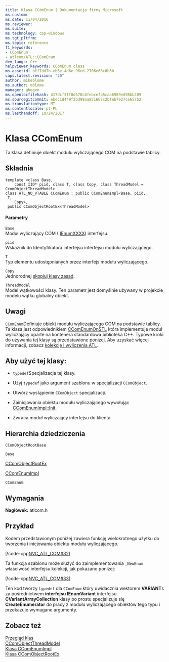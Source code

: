 ```yaml
---
title: Klasa CComEnum | Dokumentacja firmy Microsoft
ms.custom: 
ms.date: 11/04/2016
ms.reviewer: 
ms.suite: 
ms.technology: cpp-windows
ms.tgt_pltfrm: 
ms.topic: reference
f1_keywords:
- CComEnum
- atlcom/ATL::CComEnum
dev_langs: C++
helpviewer_keywords: CComEnum class
ms.assetid: bff7dd7b-eb6e-4d6e-96ed-2706e66c8b3b
caps.latest.revision: "20"
author: mikeblome
ms.author: mblome
manager: ghogen
ms.openlocfilehash: 417dcf3ff0d578c4febcefb5caa6989ed98bb209
ms.sourcegitcommit: ebec1d449f2bd98aa851667c2bfeb7e27ce657b2
ms.translationtype: MT
ms.contentlocale: pl-PL
ms.lasthandoff: 10/24/2017
---
```

# <a name="ccomenum-class"></a>Klasa CComEnum
Ta klasa definiuje obiekt modułu wyliczającego COM na podstawie tablicy.  
  
## <a name="syntax"></a>Składnia  
  
```
template <class Base,
    const IID* piid, class T, class Copy, class ThreadModel = CcomObjectThreadModel>  
class ATL_NO_VTABLE CComEnum : public CComEnumImpl<Base, piid,
 T,
    Copy>,
 public CComObjectRootEx<ThreadModel>
```  
  
#### <a name="parameters"></a>Parametry  
 `Base`  
 Moduł wyliczający COM ( [IEnumXXXX](https://msdn.microsoft.com/library/ms680089.aspx)) interfejsu.  
  
 `piid`  
 Wskaźnik do Identyfikatora interfejsu interfejsu modułu wyliczającego.  
  
 `T`  
 Typ elementu udostępnianych przez interfejs modułu wyliczającego.  
  
 `Copy`  
 Jednorodnej [skopiuj klasy zasad](../../atl/atl-copy-policy-classes.md).  
  
 `ThreadModel`  
 Model wątkowości klasy. Ten parametr jest domyślnie używany w projekcie modelu wątku globalny obiekt.  
  
## <a name="remarks"></a>Uwagi  
 `CComEnum`Definiuje obiekt modułu wyliczającego COM na podstawie tablicy. Ta klasa jest odpowiednikiem [CComEnumOnSTL](../../atl/reference/ccomenumonstl-class.md) która implementuje moduł wyliczający oparte na kontenera standardowa biblioteka C++. Typowe kroki do używania tej klasy są przedstawione poniżej. Aby uzyskać więcej informacji, zobacz [kolekcje i wyliczenia ATL](../../atl/atl-collections-and-enumerators.md).  
  
## <a name="to-use-this-class"></a>Aby użyć tej klasy:  
  
- `typedef`Specjalizacja tej klasy.  
  
-   Użyj `typedef` jako argument szablonu w specjalizacji `CComObject`.  
  
-   Utwórz wystąpienie `CComObject` specjalizacji.  
  
-   Zainicjowania obiektu modułu wyliczającego wywołując [CComEnumImpl::Init](../../atl/reference/ccomenumimpl-class.md#init).  
  
-   Zwraca moduł wyliczający interfejsu do klienta.  
  
## <a name="inheritance-hierarchy"></a>Hierarchia dziedziczenia  
 `CComObjectRootBase`  
  
 `Base`  
  
 [CComObjectRootEx](../../atl/reference/ccomobjectrootex-class.md)  
  
 [CComEnumImpl](../../atl/reference/ccomenumimpl-class.md)  
  
 `CComEnum`  
  
## <a name="requirements"></a>Wymagania  
 **Nagłówek:** atlcom.h  
  
## <a name="example"></a>Przykład  
 Kodem przedstawionym poniżej zawiera funkcję wielokrotnego użytku do tworzenia i inicjowania obiektu modułu wyliczającego.  
  
 [!code-cpp[NVC_ATL_COM#32](../../atl/codesnippet/cpp/ccomenum-class_1.h)]  
  
 Ta funkcja szablonu może służyć do zaimplementowania `_NewEnum` właściwość interfejsu kolekcji, jak pokazano poniżej:  
  
 [!code-cpp[NVC_ATL_COM#33](../../atl/codesnippet/cpp/ccomenum-class_2.h)]  
  
 Ten kod tworzy `typedef` dla `CComEnum` który uwidacznia wektorem **VARIANT**s za pośrednictwem **interfejsu IEnumVariant** interfejsu. **CVariantArrayCollection** klasy po prostu specjalizuje się **CreateEnumerator** do pracy z modułu wyliczającego obiektów tego typu i przekazuje wymagane argumenty.  
  
## <a name="see-also"></a>Zobacz też  
 [Przegląd klas](../../atl/atl-class-overview.md)   
 [CComObjectThreadModel](atl-typedefs.md#ccomobjectthreadmodel)   
 [Klasa CComEnumImpl](../../atl/reference/ccomenumimpl-class.md)   
 [Klasa CComObjectRootEx](../../atl/reference/ccomobjectrootex-class.md)
